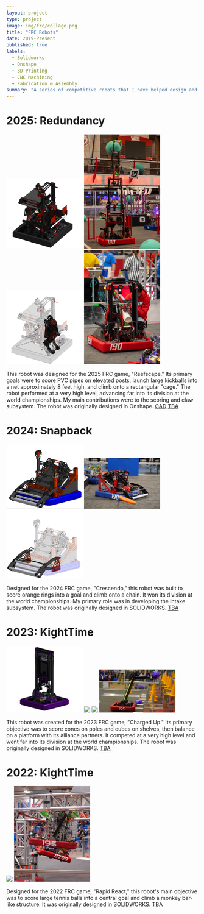 ```yaml
---
layout: project
type: project
image: img/frc/collage.png
title: "FRC Robots"
date: 2019-Present
published: true
labels:
  - Solidworks
  - Onshape
  - 3D Printing
  - CNC Machining
  - Fabrication & Assembly
summary: "A series of competitive robots that I have helped design and build throughout high school and college."
---
```


<h1>2025: Redundancy</h1>
<div class="text-center p-4">
    <img width = "200px" class="imf-fluid" src="../img/frc/1902025.jpeg">
    <img width = "200px" class="imf-fluid" src="../img/frc/19025barge.jpg">
    <img width = "200px" class="imf-fluid" src="../img/frc/19025isolate.png">
    <img width = "200px" class="imf-fluid" src="../img/frc/19025setup.jpg">
</div>


<p>This robot was designed for the 2025 FRC game, "Reefscape." Its primary goals were to score PVC pipes on elevated posts, launch large kickballs into a net approximately 8 feet high, and climb onto a rectangular "cage." The robot performed at a very high level, advancing far into its division at the world championships. My main contributions were to the scoring and claw subsystem. The robot was originally designed in Onshape.
<a href="https://cad.onshape.com/documents/8c2f88295e883c078405b00a/w/97e82738b100c77464d9b9e1/e/f8fc11fc271681272504e036?renderMode=0&uiState=68a4a6231145026e23bdc979">CAD</a>
<a href="https://www.thebluealliance.com/team/190/2025">TBA</a>

<h1>2024: Snapback</h1>
<div class="text-center p-4">
    <img width = "200px" class="imf-fluid" src="../img/frc/19024cad.png">
    <img width = "200px" class="imf-fluid" src="../img/frc/19024pickuo.jpg">
    <img width = "200px" class="imf-fluid" src="../img/frc/19024iso.png">
</div>
<p>Designed for the 2024 FRC game, "Crescendo," this robot was built to score orange rings into a goal and climb onto a chain. It won its division at the world championships. My primary role was in developing the intake subsystem. The robot was originally designed in SOLIDWORKS.
<a href="https://www.thebluealliance.com/team/190/2024">TBA</a>

<h1>2023: KightTime</h1>

<div class ="text-center p-4">
    <img width = "200px" class="imf-fluid" src="../img/frc/19523CAD.png">
    <img width = "200px" class="imf-fluid" src="../img/frc/19523candid.avif">
    <img width = "200px" class="imf-fluid" src="../img/frc/19523clash.png">
    <img width = "200px" class="imf-fluid" src="../img/frc/19523score.png">
</div>

<p>This robot was created for the 2023 FRC game, "Charged Up." Its primary objective was to score cones on poles and cubes on shelves, then balance on a platform with its alliance partners. It competed at a very high level and went far into its division at the world championships. The robot was originally designed in SOLIDWORKS.
<a href="https://www.thebluealliance.com/team/195/2023">TBA</a>

<h1>2022: KightTime</h1>

<div class ="text-center p-4">
    <img width = "200px" class="imf-fluid" src="../img/frc/19522score.png">
    <img width = "200px" class="imf-fluid" src="../img/frc/19522climb.png">
</div>

<p>Designed for the 2022 FRC game, "Rapid React," this robot's main objective was to score large tennis balls into a central goal and climb a monkey bar-like structure. It was originally designed in SOLIDWORKS.
<a href="https://www.thebluealliance.com/team/195/2022">TBA</a>

